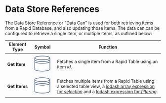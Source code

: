 # Data Store References

The Data Store Reference or "Data Can" is used for both retrieving items from a Rapid Database, and also updating those items. The data can can be configured to retrieve a single item, or multiple items, as outlined below:

| Element Type | Symbol | Function |
| --- | --- | --- |
| **Get Item** | ![The "Data Store Reference: Get Item" icon. This icon resembles a database can, or database stack: a cylinder that is bisected at its top. ](<Workflow Data Can.png>) |  Fetches a single item from a Rapid Table using an item *id*. |
| **Get Items** | ![The "Data Store Reference: Get Items" icon. This icon resembles a database can, or database stack: a cylinder that is bisected at its top. Note that this is the same icon as the previous one.](<Workflow Data Can.png>) | Fetches multiple items from a Rapid Table using: a selected table view, a [lodash array expression for *selection*](</docs/Rapid/4-Keyper Manual/3-Workflow/formatting-arrays-with-lodash/formatting-arrays-with-lodash.md>) and a [lodash expression for *filtering*](</docs/Rapid/4-Keyper Manual/3-Workflow/filtering-values-with-lodash/filtering-values-with-lodash.md>). |